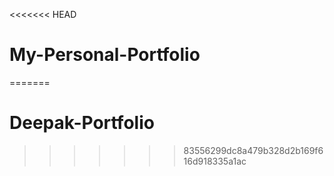 <<<<<<< HEAD
# My-Personal-Portfolio
=======
# Deepak-Portfolio
>>>>>>> 83556299dc8a479b328d2b169f616d918335a1ac
